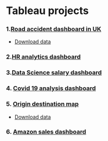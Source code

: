 # Tableau projects

### 1.[Road accident dashboard in UK](https://public.tableau.com/app/profile/zhijie.wei/viz/Roadaccidentdashboard_16820528327910/Dashboard)

- [Download data](https://drive.google.com/file/d/1EHmRmi-Ffhu_OEdCkupn9zWuHKIufxYl/view)

### 2.[HR analytics dashboard](https://public.tableau.com/app/profile/zhijie.wei/viz/HRanalyticsdashboard_16819654060230/Dashboard)

### 3.[Data Science salary dashboard](https://public.tableau.com/app/profile/zhijie.wei/viz/DataSciencesalarydashboard/Dashboard)

### 4. [Covid 19 analysis dashboard](https://public.tableau.com/app/profile/zhijie.wei/viz/Covid19analysisdashboard/Dashboard)

### 5. [Origin destination map](https://public.tableau.com/app/profile/zhijie.wei/viz/Origindestinationmap/Dashboard?publish=yes)

- [Download data](https://www.kaggle.com/datasets/flashgordon/usa-airport-dataset)

### 6. [Amazon sales dashboard](https://public.tableau.com/app/profile/zhijie.wei/viz/Amazonsalesdashboard_16822214098400/Dashboard)
